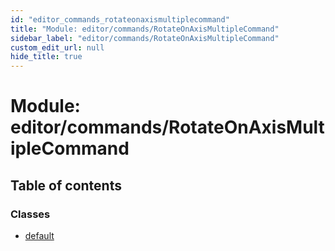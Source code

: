 ```yaml
---
id: "editor_commands_rotateonaxismultiplecommand"
title: "Module: editor/commands/RotateOnAxisMultipleCommand"
sidebar_label: "editor/commands/RotateOnAxisMultipleCommand"
custom_edit_url: null
hide_title: true
---
```


# Module: editor/commands/RotateOnAxisMultipleCommand

## Table of contents

### Classes

- [default](../classes/editor_commands_rotateonaxismultiplecommand.default.md)

